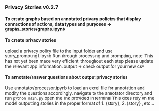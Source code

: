 ### Privacy Stories v0.2.7



#### To create graphs based on annotated privacy policies that display connections of actions, data types and purposes -> graphs_stories/graphs.ipynb 


#### To create privacy stories 
upload a privacy policy file to the input folder and use story_prompting1.ipynb
Run through processing and prompting, note: This has not yet been made very efficient, throughout each step please update the relevant app information. 
output -> check output for your new csv 


#### To annotate/answer questions about output privacy stories
Use annotator/processor.ipynb to load an excel file for annotation and modify the questions accordingly. 
navigate to the annotator directory and run
```python main.py```
open the link provided in terminal 
This does rely on the model outputting stories in the proper format of 1. {story}, 2. {story} , etc...



